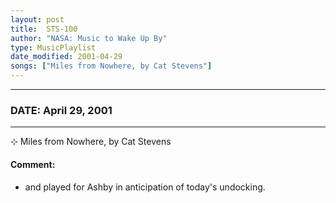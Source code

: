 ```yaml
---
layout: post
title:  STS-100
author: "NASA: Music to Wake Up By"
type: MusicPlaylist
date_modified: 2001-04-29
songs: ["Miles from Nowhere, by Cat Stevens"]
---
```


----
### DATE: April 29, 2001
----
⊹ Miles from Nowhere, by Cat Stevens

#### Comment:
* and played for Ashby in anticipation of today's undocking.



<br/>
<center>
	<a target="_blank"
	   href="https://twitter.com/intent/tweet?hashtags=Space,NASA,Playlist,NASAWakeupCalls,SpaceProgram&text={{ page.author}}, '{{ page.songs.first }}' {{ page.title }}, {{ page.date | date: '%B %d, %Y' }}. {{ site.url }}{{ page.url }}&via=nasawakeupcalls"><i class="fab fa-twitter" alt="Tweet this page" style="font-size: 1.3em;"></i></a>
	&nbsp; 	<i class="fas fa-user-astronaut" style="font-size: 1.5em;"></i> &nbsp;
    <a type="amzn" search="'Miles from Nowhere, by Cat Stevens'" category="popular music">
    <i class="fab fa-amazon" style="font-size: 1.3em;"></i></a>
</center>
